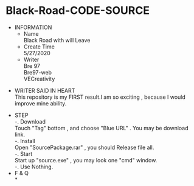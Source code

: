 # Black-Road-CODE-SOURCE
+ INFORMATION
  * Name  
    Black Road with will Leave  
  * Create Time  
    5/27/2020  
  * Writer  
    Bre 97  
    Bre97-web  
    VECreativity  
* WRITER SAID IN HEART  
    This repository is my FIRST result.I am so exciting , because I would improve mine ability.
+ STEP  
  -. Download  
    Touch "Tag" bottom , and choose "Blue URL" . You may be download link.  
  -. Install   
    Open "SourcePackage.rar" , you should Release file all.  
  -. Start  
    Start up "source.exe" , you may look one "cmd" window.  
  -. Use
    Nothing.  
+ F & Q  
  * 
